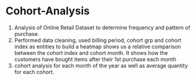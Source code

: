 # Cohort-Analysis
1) Analysis of Online Retail Dataset to determine frequency and pattern of purchase. <br>
2) Performed data cleaning, used billing period, cohort grp and cohort index as entities to build a heatmap shows us a relative comparison between the cohort index and cohort month. It shows how the customers have bought items after their 1st purchase each month <br>
3) cohort analysis for each month of the year as well as average quantity for each cohort. 
